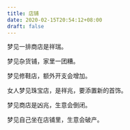 ```yaml
---
title: 店铺
date: 2020-02-15T20:54:12+08:00
draft: false
---
```


梦见一排商店是祥瑞。




梦见杂货铺，家里一团糟。




梦见修鞋店，额外开支会增加。




女人梦见珠宝店，是祥兆，要添置新的首饰。




梦见商店是凶兆，生意会倒闭。




梦见自己坐在店铺里，生意会破产。

